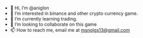 - 👋 Hi, I’m @aniglon
- 👀 I’m interested in binance and other crypto currency game.
- 🌱 I’m currently learning trading.
- 💞️ I’m looking to collaborate on this game
- 📫 How to reach me, email me at msnolgs13@gmail.com

<!---
aniglon/aniglon is a ✨ special ✨ repository because its `README.md` (this file) appears on your GitHub profile.
You can click the Preview link to take a look at your changes.
--->
